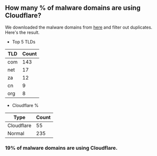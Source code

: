 ## How many % of malware domains are using Cloudflare?


We downloaded the malware domains from [here](https://urlhaus.abuse.ch) and filter out duplicates.
Here's the result.


[//]: # (start replacement)


- Top 5 TLDs

| TLD | Count |
| --- | --- |
| com | 143 |
| net | 17 |
| za | 12 |
| cn | 9 |
| org | 8 |


- Cloudflare %

| Type | Count |
| --- | --- |
| Cloudflare | 55 |
| Normal | 235 |


### 19% of malware domains are using Cloudflare.
